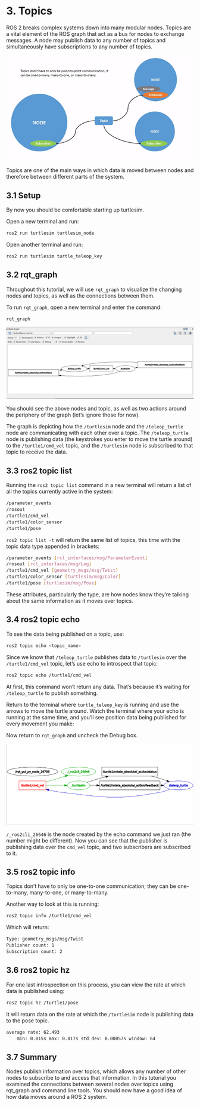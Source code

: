 # 3. Topics

ROS 2 breaks complex systems down into many modular nodes. Topics are a vital element of the ROS graph that act as a bus for nodes to exchange messages. A node may publish data to any number of topics and simultaneously have subscriptions to any number of topics.

![Topic Publisher Subscriber](assets/topic_multiplepublisher_multiplesubscriber.gif)

Topics are one of the main ways in which data is moved between nodes and therefore between different parts of the system.

## 3.1 Setup

By now you should be comfortable starting up turtlesim.

Open a new terminal and run:

```bash
ros2 run turtlesim turtlesim_node
```

Open another terminal and run:

```bash
ros2 run turtlesim turtle_teleop_key
```

## 3.2 rqt_graph

Throughout this tutorial, we will use `rqt_graph` to visualize the changing nodes and topics, as well as the connections between them.

To run `rqt_graph`, open a new terminal and enter the command:

```bash
rqt_graph
```

![RQT Graph](assets/rqt_graph.png)

You should see the above nodes and topic, as well as two actions around the periphery of the graph (let’s ignore those for now).

The graph is depicting how the `/turtlesim` node and the `/teleop_turtle` node are communicating with each other over a topic. The `/teleop_turtle` node is publishing data (the keystrokes you enter to move the turtle around) to the `/turtle1/cmd_vel` topic, and the `/turtlesim` node is subscribed to that topic to receive the data.

## 3.3 ros2 topic list

Running the `ros2 topic list` command in a new terminal will return a list of all the topics currently active in the system:

```bash
/parameter_events
/rosout
/turtle1/cmd_vel
/turtle1/color_sensor
/turtle1/pose
```

`ros2 topic list -t` will return the same list of topics, this time with the topic data type appended in brackets:

```bash
/parameter_events [rcl_interfaces/msg/ParameterEvent]
/rosout [rcl_interfaces/msg/Log]
/turtle1/cmd_vel [geometry_msgs/msg/Twist]
/turtle1/color_sensor [turtlesim/msg/Color]
/turtle1/pose [turtlesim/msg/Pose]
```

These attributes, particularly the type, are how nodes know they’re talking about the same information as it moves over topics.

## 3.4 ros2 topic echo

To see the data being published on a topic, use:

```bash
ros2 topic echo <topic_name>
```

Since we know that `/teleop_turtle` publishes data to `/turtlesim` over the `/turtle1/cmd_vel` topic, let’s use echo to introspect that topic:

```bash
ros2 topic echo /turtle1/cmd_vel
```

At first, this command won’t return any data. That’s because it’s waiting for `/teleop_turtle` to publish something.

Return to the terminal where `turtle_teleop_key` is running and use the arrows to move the turtle around. Watch the terminal where your echo is running at the same time, and you’ll see position data being published for every movement you make:

Now return to `rqt_graph` and uncheck the Debug box.

![RQT Debug](assets/rqt_debug.png)

`/_ros2cli_26646` is the node created by the echo command we just ran (the number might be different). Now you can see that the publisher is publishing data over the `cmd_vel` topic, and two subscribers are subscribed to it.

## 3.5 ros2 topic info

Topics don’t have to only be one-to-one communication; they can be one-to-many, many-to-one, or many-to-many.

Another way to look at this is running:

```bash
ros2 topic info /turtle1/cmd_vel
```

Which will return:

```bash
Type: geometry_msgs/msg/Twist
Publisher count: 1
Subscription count: 2
```

## 3.6 ros2 topic hz

For one last introspection on this process, you can view the rate at which data is published using:

```bash
ros2 topic hz /turtle1/pose
```

It will return data on the rate at which the `/turtlesim` node is publishing data to the pose topic.

```bash 
average rate: 62.493
    min: 0.015s max: 0.017s std dev: 0.00057s window: 64
```

## 3.7 Summary

Nodes publish information over topics, which allows any number of other nodes to subscribe to and access that information. In this tutorial you examined the connections between several nodes over topics using rqt_graph and command line tools. You should now have a good idea of how data moves around a ROS 2 system.